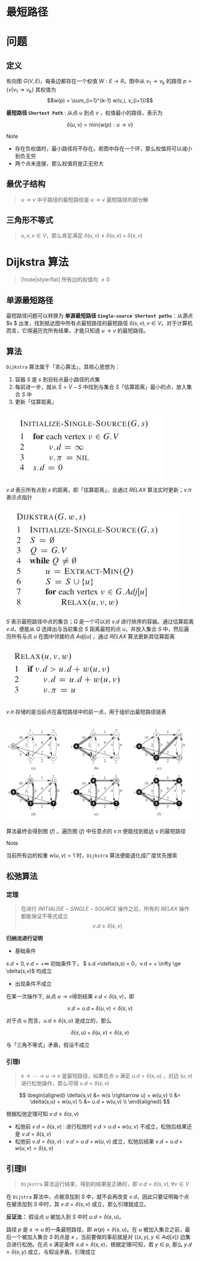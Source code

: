 # 最短路径

# 问题

## 定义

有向图 $G(V,E)$，每条边都存在一个权值 $W:E \rightarrow R$。图中从 $v_1 \rightarrow v_k$ 的路径 $p = \{v| v_1 \rightarrow v_k\}$ 其权值为 
$$w(p) = \sum_{i=1}^{k-1} w(v_i, v_{i+1})$$

**最短路径 `Shortest Path`** : 从点 $u$ 到点 $v$ ，权值最小的路径，表示为

$$
\delta(u,v) =\text{min} \{ w(p): u \rightarrow v\}
$$

> [!note]
> - 存在负权值时，最小路径将不存在。若图中存在一个环，那么权值将可以减小到负无穷
> - 两个点未连接，那么权值将是正无穷大


## 最优子结构

> $u \rightarrow v$ 中子路径的最短路径是 $u \rightarrow v$ 最短路径的部分解


## 三角形不等式

> $u,x,v \in V$，那么肯定满足 $\delta(u,v) \le \delta(u,x) + \delta(x,v)$

# Dijkstra 算法

> [!note|style:flat]
> 所有边的权值均 $\ge 0$

## 单源最短路径

最短路径问题可以转换为 **单源最短路径 `Single-source Shortest paths`**：从源点 $s $ 出发，找到抵达图中所有点最短路径的最短路径 $\delta(s,v), v \in V$。对于计算机而言，它得遍历完所有结果，才能只知道 $u \rightarrow v$ 的最短路径。

## 算法
 
`Dijkstra` 算法属于「贪心算法」，其核心思想为：
1. 容器 $S$ 是 $s$ 到目标点最小路径的点集
2. 每前进一步，就从 $\bar{S} = V - S$ 中找到与集合 $S$「估算距离」最小的点，放入集合 $S$ 中
3. 更新「估算距离」


![alt](../../image/algorithm/initSingleSource.png)

$v.d$ 表示所有点到 $s$ 的距离，即「估算距离」，会通过 $RELAX$ 算法实时更新；$v.\pi$ 表示点指针

![alt](../../image/algorithm/dijkstra.png)

$S$ 表示最短路径中点的集合；$Q$ 是一个可以对 $v.d$ 进行排序的容器。通过估算距离 $v.d$，便能从 $Q$ 选择出与当前集合 $S$ 距离最短的点 $u$，并放入集合 $S$ 中，然后遍历所有与点 $u$ 在图中邻接的点 $Adj[u]$ ，通过 $RELAX$ 算法更新其估算距离

![alt](../../image/algorithm/relax.png)

$v.\pi$ 存储的是当前点在最短路径中的前一点，用于组织出最短路径链表

![alt](../../image/algorithm/dijkstraExample.png)

算法最终会得到图 $(f)$ 。遍历图 $(f)$ 中任意点的 $v.\pi$ 便能找到抵达 $s$ 的最短路径


> [!note]
> 当前所有边的权重 $w(u,v) = 1$ 时，`Dijkstra` 算法便能退化成广度优先搜索

## 松弛算法

### 定理

> 在进行 $INITIALISE-SINGLE-SOURCE$ 操作之后，所有的 $RELAX$ 操作都能保证不等式成立
$$
    v.d \ge \delta(s,v)
$$

**归纳法进行证明**

- 基础条件

$s.d = 0, v.d = + \infty$ 初始条件下， $ s.d =\delta(s,s) = 0$，$v.d = + \infty \ge \delta(s,v)$ 均成立

- 出现条件不成立

在某一次操作下, 从点 $u \rightarrow v$得到结果 $v.d < \delta(s,v)$，即

$$
    v.d = u.d + \delta(u,v) < \delta(s,v)
$$

对于点 $u$ 而言，$u.d \ge \delta(s,u)$ 是成立的，那么

$$
    \delta(s,u) + \delta(u,v) < \delta(s,v)
$$

与「三角不等式」矛盾，假设不成立

### 引理I


> $s \rightarrow \dotsm \rightarrow u \rightarrow v$ 是最短路径，如果在点 $u$ 满足 $u.d = \delta(s,u)$ ，对边 $(u,v)$ 进行松弛操作，那么可得 $v.d = \delta(s,v)$

$$
\begin{aligned}
    \delta(s,v) &= w(s \rightarrow u) + w(u,v) \\
                &= \delta(s,u) + w(u,v) \\ 
                &= u.d + w(u,v) \\ 
\end{aligned}
$$

根据松弛定理可知 $v.d \ge \delta(s,v)$

- 松弛前 $v.d = \delta(s,v)$ : 进行松弛时 $v.d > u.d + w(u,v)$ 不成立，松弛后结果还是 $v.d = \delta(s,v)$
- 松弛前 $v.d > \delta(s,v)$ : $v.d > u.d + w(u,v)$ 成立，松弛后结果 $v.d = u.d + w(u,v) = \delta(s,v)$

## 引理II

> `Dijkstra` 算法运行结束，得到的结果是正确的，即 $v.d = \delta(s,v), \forall v \in V$

在 `Dijstra` 算法中，点被添加到 $S$ 中，就不会再改变 $v.d$，因此只要证明每个点在被添加到 $S$ 中时，其 $v.d = \delta(s,v)$ 成立，那么引理就成立。

**反证法：** 假设点 $u$ 被加入到 $S$ 中时 $u.d > \delta(s,u)$。

路径 $p$ 是 $s \rightarrow u$ 的一条最短路径，即 $w(p) = \delta(s,u)$。在 $u$ 被加入集合之前，最后一个被加入集合 $S$ 的点是 $x$ ，当前要做的事前就是对 $\{(x,y), y \in Adj[x]\}$ 边集合进行松弛。在点 $x$ 满足条件 $x.d = \delta(s,x)$，根据定理I可知，若 $y \in p$, 那么 $y.d = \delta(s,y)$ 成立，与假设矛盾，引理成立




